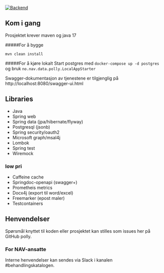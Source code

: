 [![Backend](https://github.com/navikt/polly/workflows/Backend/badge.svg?branch=master)](https://github.com/navikt/polly/actions)

## Kom i gang
Prosjektet krever maven og java 17

#####For å bygge

``mvn clean install``

#####For å kjøre lokalt
Start postgres med `docker-compose up -d postgres`
og bruk ``no.nav.data.polly.LocalAppStarter``

Swagger-dokumentasjon av tjenestene er tilgjenglig på http://localhost:8080/swagger-ui.html


## Libraries

* Java
* Spring web
* Spring data (jpa/hibernate/flyway)
* Postgresql (jsonb)
* Spring security/oauth2
* Microsoft graph/msal4j
* Lombok
* Spring test
* Wiremock


### low pri

* Caffeine cache
* Springdoc-openapi (swagger+)
* Prometheis metrics
* Docx4j (export til word/excel)
* Freemarker (epost maler)
* Testcontainers

## Henvendelser
Spørsmål knyttet til koden eller prosjektet kan stilles som issues her på GitHub polly.
### For NAV-ansatte
Interne henvendelser kan sendes via Slack i kanalen #behandlingskatalogen.